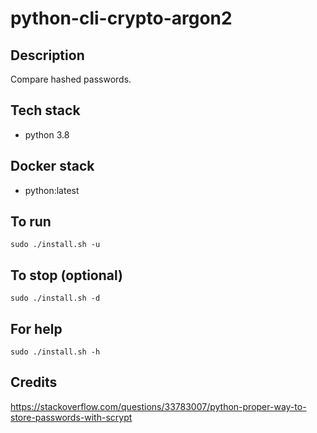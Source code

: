 # python-cli-crypto-argon2

## Description
Compare hashed passwords.

## Tech stack
- python 3.8

## Docker stack
- python:latest

## To run
`sudo ./install.sh -u`

## To stop (optional)
`sudo ./install.sh -d`

## For help
`sudo ./install.sh -h`

## Credits
https://stackoverflow.com/questions/33783007/python-proper-way-to-store-passwords-with-scrypt
